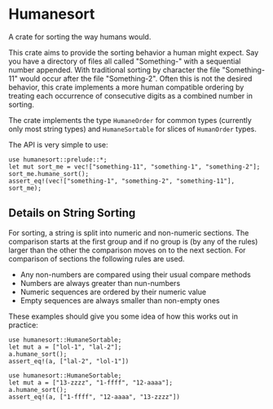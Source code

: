# Humanesort
A crate for sorting the way humans would.

This crate aims to provide the sorting behavior a human might expect.
Say you have a directory of files all called "Something-" with a sequential number appended.
With traditional sorting by character the file "Something-11" would occur after the file
"Something-2".
Often this is not the desired behavior, this crate implements a more human compatible ordering
by treating each occurrence of consecutive digits as a combined number in sorting.

The crate implements the type `HumaneOrder` for common types (currently only most string types) and `HumaneSortable` for slices of
`HumanOrder` types.

The API is very simple to use:

```
use humanesort::prelude::*;
let mut sort_me = vec!["something-11", "something-1", "something-2"];
sort_me.humane_sort();
assert_eq!(vec!["something-1", "something-2", "something-11"], sort_me);
```

## Details on String Sorting

For sorting, a string is split into numeric and non-numeric sections.
The comparison starts at the first group and if no group is (by any of the rules) larger than the other
the comparison moves on to the next section. For comparison of sections the following rules are
used.

* Any non-numbers are compared using their usual compare methods
* Numbers are always greater than nun-numbers
* Numeric sequences are ordered by their numeric value
* Empty sequences are always smaller than non-empty ones


These examples should give you some idea of how this works out in practice:

```
use humanesort::HumaneSortable;
let mut a = ["lol-1", "lal-2"];
a.humane_sort();
assert_eq!(a, ["lal-2", "lol-1"])
```

```
use humanesort::HumaneSortable;
let mut a = ["13-zzzz", "1-ffff", "12-aaaa"];
a.humane_sort();
assert_eq!(a, ["1-ffff", "12-aaaa", "13-zzzz"])
```

